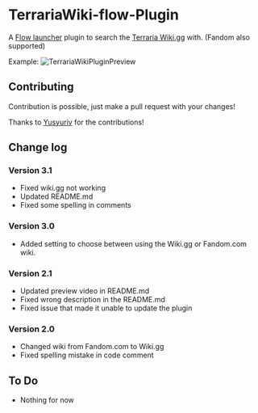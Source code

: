 # TerrariaWiki-flow-Plugin
A [Flow launcher](https://github.com/Flow-Launcher/Flow.Launcher) plugin to search the [Terraria Wiki.gg](https://terraria.wiki.gg/wiki/Terraria_Wiki) with. (Fandom also supported)

Example:
![TerrariaWikiPluginPreview](https://github.com/jonesy-b-dev/TerrariaWiki-flow-Plugin/assets/59418915/6640f6d1-7f51-42c5-a82f-69b0d482a7fb)

## Contributing
Contribution is possible, just make a pull request with your changes!

Thanks to [Yusyuriv](https://github.com/Yusyuriv) for the contributions! 

## Change log
### Version 3.1
* Fixed wiki.gg not working
* Updated README.md
* Fixed some spelling in comments

### Version 3.0
* Added setting to choose between using the Wiki.gg or Fandom.com wiki.

### Version 2.1
* Updated preview video in README.md
* Fixed wrong description in the README.md
* Fixed issue that made it unable to update the plugin

### Version 2.0
* Changed wiki from Fandom.com to Wiki.gg
* Fixed spelling mistake in code comment

## To Do
* Nothing for now